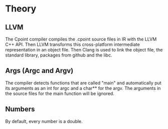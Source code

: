 # Theory

## LLVM

The Cpoint compiler compiles the .cpoint source files in IR with the LLVM C++ API. Then LLVM transforms this cross-platform intermediate representation in an object file. Then Clang is used to link the object file, the standard library, packages from github and the libc.

## Args (Argc and Argv)

The compiler detects functions that are called "main" and automatically put its arguments as an int for argc and a char** for the argv. The arguments in the source files for the main function will be ignored.

## Numbers

By default, every number is a double.